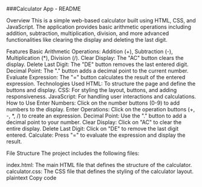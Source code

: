 ###Calculator App - README

Overview
This is a simple web-based calculator built using HTML, CSS, and JavaScript. The application provides basic arithmetic operations including addition, subtraction, multiplication, division, and more advanced functionalities like clearing the display and deleting the last digit.

Features
Basic Arithmetic Operations: Addition (+), Subtraction (-), Multiplication (*), Division (/).
Clear Display: The "AC" button clears the display.
Delete Last Digit: The "DE" button removes the last entered digit.
Decimal Point: The "." button adds a decimal point to the current number.
Evaluate Expression: The "=" button calculates the result of the entered expression.
Technologies Used
HTML: To structure the page and define the buttons and display.
CSS: For styling the layout, buttons, and adding responsiveness.
JavaScript: For handling user interactions and calculations.
How to Use
Enter Numbers: Click on the number buttons (0-9) to add numbers to the display.
Enter Operations: Click on the operation buttons (+, -, *, /) to create an expression.
Decimal Point: Use the "." button to add a decimal point to your number.
Clear Display: Click on "AC" to clear the entire display.
Delete Last Digit: Click on "DE" to remove the last digit entered.
Calculate: Press "=" to evaluate the expression and display the result.

File Structure
The project includes the following files:

index.html: The main HTML file that defines the structure of the calculator.
calculator.css: The CSS file that defines the styling of the calculator layout.
plaintext
Copy code
